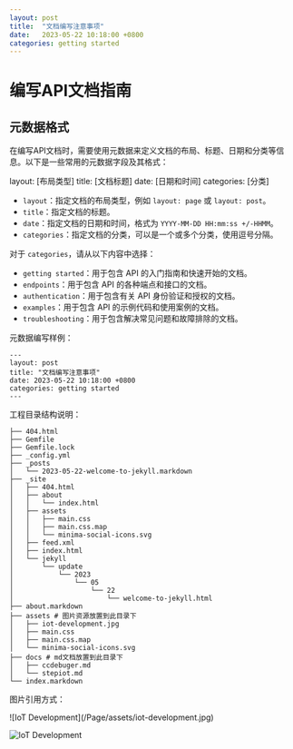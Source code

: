 ```yaml
---
layout: post
title:  "文档编写注意事项"
date:   2023-05-22 10:18:00 +0800
categories: getting started
---
```



# 编写API文档指南

## 元数据格式

在编写API文档时，需要使用元数据来定义文档的布局、标题、日期和分类等信息。以下是一些常用的元数据字段及其格式：

layout: [布局类型]
title: [文档标题]
date: [日期和时间]
categories: [分类]

- `layout`：指定文档的布局类型，例如 `layout: page` 或 `layout: post`。
- `title`：指定文档的标题。
- `date`：指定文档的日期和时间，格式为 `YYYY-MM-DD HH:mm:ss +/-HHMM`。
- `categories`：指定文档的分类，可以是一个或多个分类，使用逗号分隔。

对于 `categories`，请从以下内容中选择：

- `getting started`：用于包含 API 的入门指南和快速开始的文档。
- `endpoints`：用于包含 API 的各种端点和接口的文档。
- `authentication`：用于包含有关 API 身份验证和授权的文档。
- `examples`：用于包含 API 的示例代码和使用案例的文档。
- `troubleshooting`：用于包含解决常见问题和故障排除的文档。

元数据编写样例：
```
---
layout: post
title: "文档编写注意事项"
date: 2023-05-22 10:18:00 +0800
categories: getting started
---
```
工程目录结构说明：
```
├── 404.html
├── Gemfile
├── Gemfile.lock
├── _config.yml
├── _posts
│   └── 2023-05-22-welcome-to-jekyll.markdown
├── _site
│   ├── 404.html
│   ├── about
│   │   └── index.html
│   ├── assets
│   │   ├── main.css
│   │   ├── main.css.map
│   │   └── minima-social-icons.svg
│   ├── feed.xml
│   ├── index.html
│   └── jekyll
│       └── update
│           └── 2023
│               └── 05
│                   └── 22
│                       └── welcome-to-jekyll.html
├── about.markdown
├── assets # 图片资源放置到此目录下
│   ├── iot-development.jpg
│   ├── main.css
│   ├── main.css.map
│   └── minima-social-icons.svg
├── docs # md文档放置到此目录下
│   ├── ccdebuger.md
│   └── stepiot.md
└── index.markdown
```

图片引用方式：

\!\[IoT Development\](/Page/assets/iot-development.jpg)

![IoT Development](/Page/assets/iot-development.jpg)